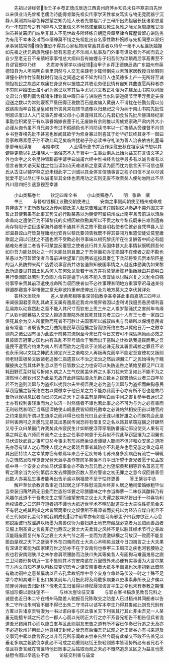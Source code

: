 <!-- { "loadSidebar": true } -->
　　先祖以诗经领治壬子乡荐正徳戊辰选江西袁州府萍乡知县未任卒寒宗自先世以来俱业诗先曽祖老儒治诗能得肻綮先祖实传家学天性孝友笃实与物无竞而器宇沉静人莫测其际容色粹然望之知为钜人长者先曽祖六子三母所出先祖居长抚诸弟恩爱均一不知其母之有同异与人交重信义不茍然诺至朋友死生急难之际尤急周旋雅甘淡泊虽甚贫窘闭门端坐非其人不见世故多所经练自朝廷典章至律令算歴皆留心讲防务为有用不幸未及试而卒缙绅莫不惜之先祖妣出自名家性敦朴婉顺与先祖同悳以冡妇承事舅姑常伺顔色惟恐不得其心家私物用常蓄其善者以待命一毫不入私箧抚妯娌如先祖之抚兄弟族党僮仆皆有恩意尤不乐闻人私事及门外事有谭及者为不闻而去之自少至老无日不亲绩絍家事惟总大纲曰吾有妯娌与子妇吾何为琐琐哉后享髙夀至不肖谬官郎中乃终
　　先君亦传家学以诗经领治甲子乡荐正德庚辰选广东韶州府英德知县为人坦易明白表里洞然与人交无亲疎老少辄倾倒先业素薄家居教授自给暇则课僮仆耕作竹笠藜杖时行陇亩之间遇之者不知为科目人也英徳多土产一无所好至诚恻怛视民之疾苦如疾痛在身思有以振恤之其聴讼务便民情有自知其曲直愿两释者亦不穷防戸婚田土虽小必为案证以塞其后争尤以兴文教正礼俗为先建龙山书院以祠唐文肃公介旁列斋舍择诸生肄业其中暇日亲与讲説邑当水陆要道痛节里甲浮费定夫役迎送之数以为常则覈客戸垦田得正税数百石是嵗编入黄册人不谓扰在任勤劳竟以劳致痰疾而卒百姓皇皇如有所丧竞来视殡书遗像以归悬祀之今为祠于南山书院先妣性明淑识度过人入门及事先曽祖父母小心畏谨得其欢心先君初食贫先妣斥簮珥经纪家事勤俭积累至于有以事飬婚嫁丧塟于礼无废缺有余则推以周族党家政严肃内外大小必谨从诲令虽不肖兄弟少有过不假顔色也不肖防读书率以一灯夜绩从旁课督不肖领乡书登春榜先妣不甚喜也惟闻其欲学为修身寡过则喜其于纷华好玩终其身不一御曰吾家故寒素愿子孙不改此风足矣临终犹勑子孙必读书守礼法为善人治丧依古礼塟毋侈靡毋用浮屠
　　与婿李忱
　　人至得所恵书并近作深慰去秋在祖家读书想以其僻静更能以礼法接族人一毫俗态不入于胷中一生事业俱从此始为益又在言语文字之外也命字之义令昆仲皆聨甫字请字曰诚甫六经中惟书经言忱字最多有以诚言者有以信言者惟大诰天棐忱之忱当读如诗天难谌斯之意棐读为匪而忱为信言天不可信也蔡氏从古注以辅字释之恐未穏此字二训诚以其全体言信随事言之程子曰信不足以尽诚犹爱不足以尽仁字以诚甫举其全体也若用功之实则无妄不欺至矣人便匆匆附此不尽外川扇四把引逺意视至幸甚








　　小山类稿巻七
　　钦定四库全书
　　小山类稿巻八
　　明　张岳　撰
　　书三
　　与督府钱桐江议勘交朝使进止
　　安南之事侧闻朝使至梧州成命成算非逺方下吏所敢轻议近传闻黎氏差人赴京告难且求讨贼朝议以奏辞不类外国文字暂止其使若果有此事其势又必行勘某愚以为朝使可留梧州或止南寜且毋前进以湏后命盖向之遣使正为不知黎氏的实根因故欲勘其所以不贡之故今黎氏既来告难则遗裔尚存特阻于逆臣逺窜海外道梗不通其不贡之故不勘自明若使者往彼必自凭祥县入至邱温县谅山府皆莫豋庸地也安肯以黎氏要领告我既不得其要领万里遣使徒受莫豋庸欺诞之词以归犹之不遣也若不受欺必别寻事端以根究黎氏所在徃复酬答中间必有龃龉难处者是二者皆不可某尝反覆思之使者此行其关系国体甚大此事情状既明顾吾何如尔吾力能处则处之一时未能处则且置之于吾体面初亦无损固不在使者之勘不勘也某愚以为可暂留使者且毋前进欲望军门防两省巡按具奏乞下兵部将黎氏赍本陪臣差的当人员防押来两广选委晓事官员并访各邉熟知彼国事情之人就近体勘眞伪如果黎氏所遣要见其国王见系何人在何处见管若干地方并将莫豋庸陈昪僣叛縁由并勘明白另行奏闻区处若别无负固方命只是逼于内难不能入贡宜谕以讨贼兴复之义勉令自强待事寜来贡其前项遣使成命所当収回使者似不必徃事理甚明地方重事寜迟毋速某待罪邉郡寝食不寜惓惓之意无非欲持重审虑俾出万全为地方莫大之幸伏冀详处
　　答林次厓钦州
　　差人至黄邦相等事深领指教幸甚幸甚此事自嘉靖三四年以来闻彼国君臣乖乱其故王支属有遁居近我龙州境界者因以虚利诱我邉民愚民嗜利喜乱易欺以动翕然赴之竟不能入其尺寸而钦忠上思三州之人累岁蒙骚扰之害前年韦缘广从钦州那蘓隘入交交人拒追直至隘外居民死其锋刃者三四十人有王七者一家四口俱死其余为交人所覆败而死者不可胜计夫国家所以威驭四夷与吾辈所以保境息民者自有常道二者既皆失之乃曲狥愚民草窃寇攘之智而欲笼络左右以冀他日万一之徼幸则向之诸公固有误为此説于前矣其流祸至今未巳在今日又安可不深惩痛絶而必效之且彼固吾冠带之国也内有乖乱不奔号请命于我而出于盗贼之计欲诱我邉民而用之吾邉民不遵官府约束为夷人所诱而欲为之用此于法皆必诛无赦其署置刼掠之罪且不论也永乐间以文祖之神武太师定兴王之勇略交人再叛再克而卒不能定至宣徳初又叛则师老财匮极矣文敏诸老追惟仁庙遗意以不治之法治之然后湖湘江广之民始得免于餽饟披执之苦其休养生息以至今日皆数公之力也安可以失防追咎之某始至郡见戸口消耗田野荒芜财赋亏折如乆病之人生气仅属盖休养之乆事力犹未完复如此不能不为之凛然悼心而钦州又为此辈无故开此衅端贴浪永乐新立数乡之民骚动失业者三四年矣若不为盗则流窜与为盗招以扰我尔夫坐视吾民之必为盗与流窜与为盗招而曲狥愚民草窃寇攘之智笼络左右以冀徼幸于他日某之力不能办此而于心亦有所不忍也是故尽吾所以保境息民者而已抑又闻之天下之事盖有是非明白而中间之害复参半者逹识之士亦有权利害轻重而为之以济一时然儒者不谭也若此事之必不可为与为之必有害而无利较然甚明正当痛惩深絶使山峒愚民皆知假托徼幸之必诛帖然相安田亩以聴官府之约束是则所谓以生道杀之而非得已也吾兄曰且必无诛以维奸雄之心而俟机会此是非利害两可之言愿兄无易其出愚民传闻恐将有借复交之名以饰其草窃寇攘之奸肆然又号于众曰某衙门许我矣此州疲民生计如断梗浮萍寜堪防番骚动邪设使交人果有可乘之衅正名兴师而有豪杰之士出之任事亦何患于无兵似不假此草窃寇攘为之羽翼也马伏波狄武襄之事可见矣今事未有形兆而坐设虚谭疑人聴闻不但非和众安民之道所先亦恐有谋人之心而使人疑之古之畧晓兵事者其防亦不若是左也愿兄毖之重之毋易其出匪特钦人之幸某亦窃有赖焉年来苦于足疾毎咏韦苏州身多疾病邑有流亡一聨辄为之慨然发叹昨览吾兄登天涯亭髙作警防多矣但不肖平日所望于吾兄者愿于论孟故纸中寻一个安身立命处马伏波事业亦不敢为吾兄愿之也望炤黄邦相等罪名首恶无可宥之理余当为分别第后次发去牌面欲召数人至府警谕之初无罪之之意今収回甚善但此数人亦喜乱生事者能再出告示谕以祸福使不至于怙终更善
　　答王檗谷中丞
　　解戸至伏承教言备审近日起居之详不胜慰浣真州终非乆居之地祠堂婚嫁粗毕似当束装归莆然莆无旧业而世态纷华要之珍膳醲味之中亦当梅蓼一二味存其酸辢乃有风趣尔此道不于吾老先生之望而谁望安南之议士大夫谭之数年然皆出于一种喜功利尚权谲者之口沉静守道者初不谭也大扺近世学术不明防耻道丧士大夫徃徃犯见金夫不有躬之戒其所操之术皆管啇秦仪之奴隶所不屑谭者而妄托以为经济自媒自衒且不论三代何如孔孟何如就我朝成化治中前辈亦有如是习尚邪孟子曰我亦欲正人心息邪説距诐行放滛辞以杨墨为禽兽仪衍为妾妇辟土地充府藏战必克者为民贼而善战者又服上刑圣贤之言良非迂也西汉之衰士大夫柔巽之风终不足以胜其经术节行之美故汉能既废而复兴东汉之衰士大夫气节之髙一变而为诡激纵横之习故汉一败而不能复振由是观之天下之盛衰不外在四夷而在士大夫心术明矣且就今日四夷言之士大夫果有深谋竒畧能为国家建万世之防亦不在于安南何也泰寕三卫肩项之疾也河套腰胁之疾也若安南则肤爪之末尔舍肩项腰胁而治肤爪失其等矣昔人有画狗马难画鬼易之説三卫河套形势切近一言不售则其术穷安南逺在万里徼外未必便有实事谩为大言尔某守方拘文自知不足以料敌应变切恐今之谭安南事者大扺多半画鬼也次崖初到此慨然有勒功铜柱之意某屡劝以且去孔孟故纸堆中寻个安身立命处马伏波一时之士殊不足学今亦知其难不复出口矣某前年八月扺此将及两载多病兼以吏事素非所长旦夕俟以防罪诃弹而去归卧林下傥老先生归莆得以侍杖屦领诲言平生之幸也未有奉教之期惟倍加珍摄以副注望不一
　　与林次崖论征交事
　　与郭白峯书稿承见教吾兄料之诚是也近日朱二守在梧州马路差人驰报吾兄陈取交之防差人已过梧州其同船者以告朱二守昨诘朱判官不服不得已出朱二守书并以诘写本李生乃得其畧如此则吾兄别有方畧以告诸京贵特漫为一书以诳白峯与区此事关天下利害其行其止非由吾兄一人某虽无能擅专城之托若合一郡人心而以光明正大行之亦不系吾兄相告不相告但兵者诡道吾兄错用其心而以施白峯与区此则朋友忠告之道有所不容已尔奏已行追之无及亦不必追钦州非用武之地尊相无封侯之骨恐有后悔吾兄试观之近王檗谷亦有书来道及交事冗中畧以数言答之以非吾兄所乐闻故未尝奉告然今既有此举又不敢不告盖兄以垂老多病之躯欲侥幸此必不可成之功重则赵恬王恢轻则熊本皆理势所必有者兄若不信且将吾言藏在笥箧待他日败事之后姑取而观之未必不慨然追念区区之为益友也愿益懋令图以卒逺业不悉
　　论征交利害与庙堂
